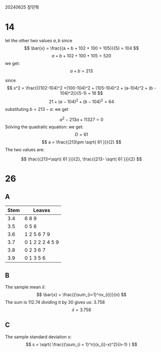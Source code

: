 20240625 장민혁

# 14
let the other two values $a, b$ 
since 
$$
\bar{x} = \frac{{a + b + 102 + 100 + 105}}{5} = 104
$$
$$
a+b+102+100+105 = 520
$$
we get:
$$
a + b = 213
$$

since
$$
s^2 = \frac{{(102-104)^2 +(100-104)^2 + (105-104)^2 + (a-104)^2 + (b - 104)^2}}{5-1} = 16 
$$
$$
21 + (a-104)^2 + (b-104)^2 = 64
$$
substituting $b = 213-a$: we get

$$
a^2 -213a +11327 =0
$$
Solving the quadratic equation:
we get:
$$
D =61
$$
$$
 a = \frac{{213\pm \sqrt{ 61 }}}{2}
$$
The two values are:

$$
\frac{{213+\sqrt{ 61 }}}{2}, \frac{{213- \sqrt{ 61 }}}{2}
$$
# 26
## A
| Stem | Leaves          |
| ---- | --------------- |
| 3.4  | 6 8 9           |
| 3.5  | 0 5 6           |
| 3.6  | 1 2 5 6 7 9     |
| 3.7  | 0 1 2 2 2 4 5 9 |
| 3.8  | 0 2 3 6 7       |
| 3.9  | 0 1 3 5 6       |
## B
The sample mean $\bar{x}$:
$$
\bar{x} = \frac{{\sum_{i=1}^nx_{i}}}{n}
$$
The sum is 112.74
dividing it by 30 gives us: 3.758
$$
\bar{x} = 3.758
$$
## C
The sample standard deviation $s$:
$$
s = \sqrt{ \frac{{\sum_{i = 1}^n}(x_{i}-x)^2}{n-1} }
$$

